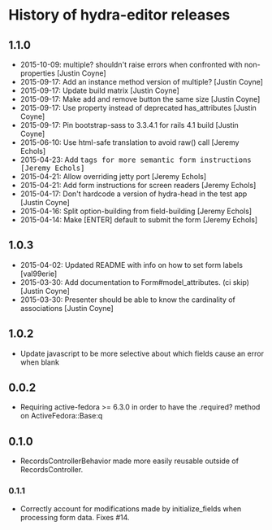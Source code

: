 # History of hydra-editor releases

## 1.1.0
* 2015-10-09: multiple? shouldn't raise errors when confronted with non-properties [Justin Coyne]
* 2015-09-17: Add an instance method version of multiple? [Justin Coyne]
* 2015-09-17: Update build matrix [Justin Coyne]
* 2015-09-17: Make add and remove button the same size [Justin Coyne]
* 2015-09-17: Use property instead of deprecated has_attributes [Justin Coyne]
* 2015-09-17: Pin bootstrap-sass to 3.3.4.1 for rails 4.1 build [Justin Coyne]
* 2015-06-10: Use html-safe translation to avoid raw() call [Jeremy Echols]
* 2015-04-23: Add <kbd> tags for more semantic form instructions [Jeremy Echols]
* 2015-04-21: Allow overriding jetty port [Jeremy Echols]
* 2015-04-21: Add form instructions for screen readers [Jeremy Echols]
* 2015-04-17: Don't hardcode a version of hydra-head in the test app [Justin Coyne]
* 2015-04-16: Split option-building from field-building [Jeremy Echols]
* 2015-04-14: Make [ENTER] default to submit the form [Jeremy Echols]

## 1.0.3
* 2015-04-02: Updated README with info on how to set form labels [val99erie]
* 2015-03-30: Add documentation to Form#model_attributes. (ci skip) [Justin Coyne]
* 2015-03-30: Presenter should be able to know the cardinality of associations [Justin Coyne]

## 1.0.2
* Update javascript to be more selective about which fields cause an error when blank

## 0.0.2
* Requiring active-fedora >= 6.3.0 in order to have the .required? method on ActiveFedora::Base:q

## 0.1.0
* RecordsControllerBehavior made more easily reusable outside of RecordsController.

### 0.1.1
* Correctly account for modifications made by initialize_fields when processing form data. Fixes #14.

